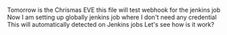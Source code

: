 Tomorrow is the Chrismas EVE
this file will test webhook for the jenkins job
Now I am setting up globally jenkins job where I don't need any credential
This will automatically detected on Jenkins jobs
Let's see  how is it work?

